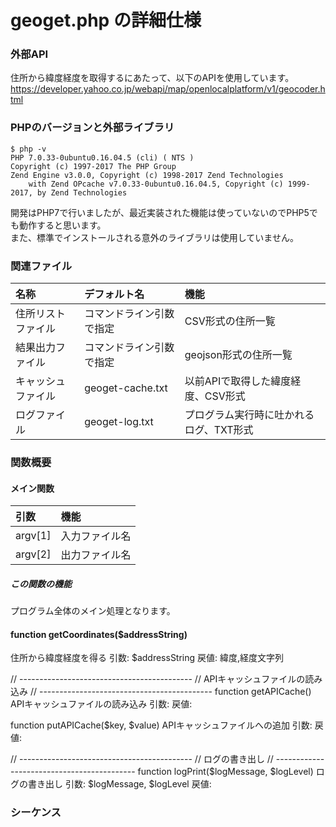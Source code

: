 # geoget.php の詳細仕様

### 外部API
住所から緯度経度を取得するにあたって、以下のAPIを使用しています。
https://developer.yahoo.co.jp/webapi/map/openlocalplatform/v1/geocoder.html  

### PHPのバージョンと外部ライブラリ
```
$ php -v
PHP 7.0.33-0ubuntu0.16.04.5 (cli) ( NTS )
Copyright (c) 1997-2017 The PHP Group
Zend Engine v3.0.0, Copyright (c) 1998-2017 Zend Technologies
    with Zend OPcache v7.0.33-0ubuntu0.16.04.5, Copyright (c) 1999-2017, by Zend Technologies
```
開発はPHP7で行いましたが、最近実装された機能は使っていないのでPHP5でも動作すると思います。  
また、標準でインストールされる意外のライブラリは使用していません。  

### 関連ファイル
| 名称 | デフォルト名 | 機能　| 
|:----|:----|:----|
| 住所リストファイル   | コマンドライン引数で指定 | CSV形式の住所一覧 | 
| 結果出力ファイル     | コマンドライン引数で指定 | geojson形式の住所一覧 | 
| キャッシュファイル   | geoget-cache.txt | 以前APIで取得した緯度経度、CSV形式 |
| ログファイル        | geoget-log.txt | プログラム実行時に吐かれるログ、TXT形式 |

### 関数概要

#### メイン関数

| 引数 | 機能　| 
|:----|:----|
| argv[1] | 入力ファイル名  |
| argv[2] | 出力ファイル名  |

##### この関数の機能
プログラム全体のメイン処理となります。

#### function getCoordinates($addressString)
住所から緯度経度を得る
引数:
	$addressString
戻値:
	緯度,経度文字列


// -------------------------------------------
// APIキャッシュファイルの読み込み
// -------------------------------------------
function getAPICache()
APIキャッシュファイルの読み込み
引数:
戻値:

function putAPICache($key, $value)
APIキャッシュファイルへの追加
引数:
戻値:

// -------------------------------------------
// ログの書き出し
// -------------------------------------------
function logPrint($logMessage, $logLevel)
ログの書き出し
引数:
$logMessage, $logLevel
戻値:





### シーケンス

